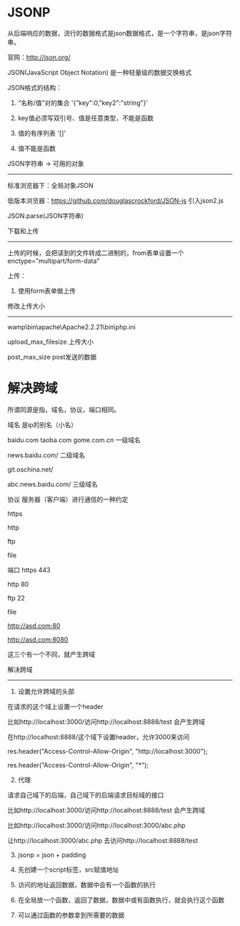 # JSONP

从后端响应的数据，流行的数据格式是json数据格式，是一个字符串，是json字符串。

官网：http://json.org/

JSON(JavaScript Object Notation) 是一种轻量级的数据交换格式

JSON格式的结构：

1. “名称/值”对的集合  '{"key":0,"key2":"string"}'
2. 
	key值必须写双引号、值是任意类型，不能是函数

2. 值的有序列表    '[]'
3. 
	值不能是函数

JSON字符串 -> 可用的对象

---

标准浏览器下：全局对象JSON 

低版本浏览器：https://github.com/douglascrockford/JSON-js  引入json2.js

JSON.parse(JSON字符串)

下载和上传

---

上传的时候，会把读到的文件转成二进制的，from表单设置一个enctype="multipart/form-data"

上传：

1. 使用form表单做上传

修改上传大小

---

wamp\bin\apache\Apache2.2.21\bin\php.ini

upload_max_filesize 			上传大小

post_max_size 					post发送的数据

# 解决跨域

所谓同源是指，域名，协议，端口相同。

域名  是ip的别名（小名）

baidu.com  taoba.com  gome.com.cn  一级域名

news.baidu.com/              二级域名

git.oschina.net/

abc.news.baidu.com/          三级域名

协议 服务器（客户端）进行通信的一种约定

https

http

ftp

file

端口 
https  443

http 80

ftp  22

file 

http://asd.com:80

http://asd.com:8080

这三个有一个不同，就产生跨域

解决跨域

-----------------------

1. 设置允许跨域的头部

在请求的这个域上设置一个header

比如http://localhost:3000/访问http://localhost:8888/test  会产生跨域

在http://localhost:8888/这个域下设置header，允许3000来访问

res.header("Access-Control-Allow-Origin", "http://localhost:3000");

res.header("Access-Control-Allow-Origin", "*");

2. 代理 

请求自己域下的后端，自己域下的后端请求目标域的接口

比如http://localhost:3000/访问http://localhost:8888/test  会产生跨域

比如http://localhost:3000/访问http://localhost:3000/abc.php

让http://localhost:3000/abc.php 去访问http://localhost:8888/test

3. jsonp = json + padding

1. 先创建一个script标签，src赋值地址

2. 访问的地址返回数据，数据中会有一个函数的执行

3. 在全局放一个函数，返回了数据，数据中或有函数执行，就会执行这个函数

4. 可以通过函数的参数拿到所需要的数据
